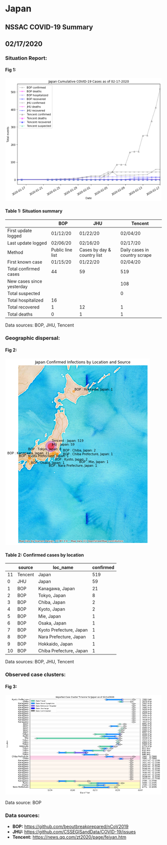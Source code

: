 # Japan
## NSSAC COVID-19 Summary
## 02/17/2020



### Situation Report:
#### Fig 1:
![Japan cases](../merged_histories/Japan_merged_histories.png)

#### Table 1: Situation summary


|                           | BOP              | JHU                         | Tencent                       |
|---------------------------|------------------|-----------------------------|-------------------------------|
| First update logged       | 01/12/20         | 01/22/20                    | 02/04/20                      |
| Last update logged        | 02/06/20         | 02/16/20                    | 02/17/20                      |
| Method                    | Public line list | Cases by day & country list | Daily cases in country scrape |
| First known case          | 01/15/20         | 01/22/20                    | 02/04/20                      |
| Total confirmed cases     | 44               | 59                          | 519                           |
| New cases since yesterday |                  |                             | 108                           |
| Total suspected           |                  |                             | 0                             |
| Total hospitalized        | 16               |                             |                               |
| Total recovered           | 1                | 12                          | 1                             |
| Total deaths              | 0                | 1                           | 1                             |

Data sources: BOP, JHU, Tencent


### Geographic dispersal:
#### Fig 2:
![Japan mapped](../case_locs/Japan_case_locs.png)

#### Table 2: Confirmed cases by location


|    | source   | loc_name                |   confirmed |
|----|----------|-------------------------|-------------|
| 11 | Tencent  | Japan                   |         519 |
|  0 | JHU      | Japan                   |          59 |
|  1 | BOP      | Kanagawa, Japan         |          21 |
|  2 | BOP      | Tokyo, Japan            |           8 |
|  3 | BOP      | Chiba, Japan            |           2 |
|  4 | BOP      | Kyoto, Japan            |           2 |
|  5 | BOP      | Mie, Japan              |           1 |
|  6 | BOP      | Osaka, Japan            |           1 |
|  7 | BOP      | Kyoto Prefecture, Japan |           1 |
|  8 | BOP      | Nara Prefecture, Japan  |           1 |
|  9 | BOP      | Hokkaido, Japan         |           1 |
| 10 | BOP      | Chiba Prefecture, Japan |           1 |

Data sources: BOP, JHU, Tencent


### Observed case clusters:
#### Fig 3:
![Japan cases](../cluster_analysis/Japan_imported_cases.png)



Data source: BOP


### Data sources:
* **BOP:** https://github.com/beoutbreakprepared/nCoV2019
* **JHU:** https://github.com/CSSEGISandData/COVID-19/issues
* **Tencent:** https://news.qq.com/zt2020/page/feiyan.htm